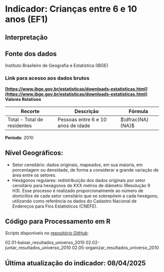 # Indicador: Crianças entre 6 e 10 anos (EF1)

## Interpretação


## Fonte dos dados
Instituto Brasileiro de Geografia e Estatística (IBGE)

### Link para acesso aos dados brutos
**[https://www.ibge.gov.br/estatisticas/downloads-estatisticas.html](https://www.ibge.gov.br/estatisticas/downloads-estatisticas.html)**
**Valores Relativos**

|Recorte|Descrição  |Fórmula
|--|--|--|
|Total - Total de residentes|Pessoas entre 6 e 10 anos de idade|$\dfrac{NA}{NA}$|

**Período**: 2010

## Nível Geográficos:

 - Setor censitário: dados originais, mapeados, em sua maioria, em porcentagem ou densidade, de forma a considerar a grande variação de área entre os setores.
 - Hexágonos regulares: redistribuição dos dados originais por setor censitário para hexágonos de XXX metros de diâmetro (Resolução 9 H3). Esse processo é realizado proporcionalmente ao número de domicílios de cada setor censitário que se sobrepõem a cada hexágono, utilizando como referência os dados do Cadastro Nacional de Endereços para Fins Estatísticos (CNEFE).

## Código para Processamento em R
Scripts disponíveis no [repositório GitHub](https://github.com/cem-usp/georedus):

02.01-baixar_resultados_universo_2010
02.02-juntar_resultados_universo_2010
02.05-organizar_resultados_universo_2010

## Última atualização do indicador: 08/04/2025
